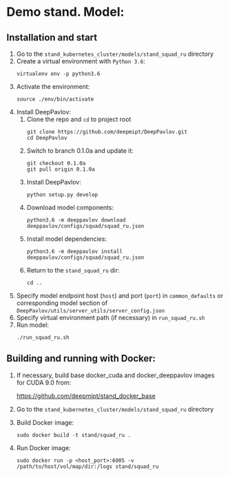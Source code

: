 # Demo stand. Model: 

## Installation and start
1. Go to the `stand_kubernetes_cluster/models/stand_squad_ru` directory
2. Create a virtual environment with `Python 3.6`:
    ```
    virtualenv env -p python3.6
    ```
3. Activate the environment:
    ```
    source ./env/bin/activate
    ```
4. Install DeepPavlov:
    1. Clone the repo and `cd` to project root
        ```
        git clone https://github.com/deepmipt/DeepPavlov.git
        cd DeepPavlov
        ```
    2. Switch to branch 0.1.0a and update it:
        ```
        git checkout 0.1.0a
        git pull origin 0.1.0a
        ```
    3. Install DeepPavlov:
        ```
        python setup.py develop
        ```
    4. Download model components:
        ```
        python3.6 -m deeppavlov download deeppavlov/configs/squad/squad_ru.json
        ```
    5. Install model dependencies:
        ```
        python3.6 -m deeppavlov install deeppavlov/configs/squad/squad_ru.json
        ```
    6. Return to the `stand_squad_ru` dir:
        ```
        cd ..
        ```
5. Specify model endpoint host (`host`) and port (`port`) in `common_defaults` or corresponding model section of `DeepPavlov/utils/server_utils/server_config.json`
6. Specify virtual environment path (if necessary) in `run_squad_ru.sh`
7. Run model:
    ```
    ./run_squad_ru.sh
    ```

## Building and running with Docker:
1. If necessary, build base docker_cuda and docker_deeppavlov images for CUDA 9.0 from:

   https://github.com/deepmipt/stand_docker_base
  
2. Go to the `stand_kubernetes_cluster/models/stand_squad_ru` directory

3. Build Docker image:
   ```
   sudo docker build -t stand/squad_ru .
   ```
4. Run Docker image:
   ```
   sudo docker run -p <host_port>:6005 -v /path/to/host/vol/map/dir:/logs stand/squad_ru
   ```